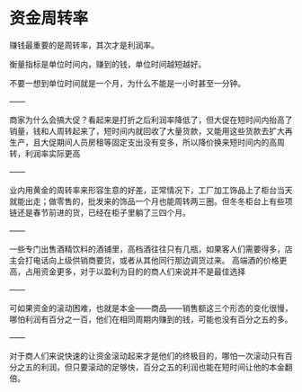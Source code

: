 # 资金周转率

赚钱最重要的是周转率，其次才是利润率。

衡量指标是单位时间内，赚到的钱，单位时间越短越好。

不要一想到单位时间就是一个月，为什么不能是一小时甚至一分钟。

——

商家为什么会搞大促？看起来是打折之后利润率降低了，但大促在短时间内抬高了销量，钱和人周转起来了，短时间内就回收了大量货款，又能用这些货款去扩大再生产，且大促期间人员房租等固定支出没有变多，所以降价换来短时间内的高周转，利润率实际更高

——

业内用黄金的周转率来形容生意的好差，正常情况下，工厂加工饰品上了柜台当天就能出走；做零售的，批发来的饰品一个月也能周转两三圈。但冬冬柜台上有些项链还是春节前进的货，已经在柜子里躺了三四个月。

——

一些专门出售酒精饮料的酒铺里，高档酒往往只有几瓶，如果客人们需要得多，店主会打电话向上级供销商要货，或者从其他同行那边调货过来。
高端酒的价格更高，占用资金更多，对于以盈利为目的的商人们来说并不是最佳选择

——

可如果资金的滚动困难，也就是本金——商品——销售额这三个形态的变化很慢，哪怕利润有百分之一百，他们在相同周期内赚到的钱，可能也没有百分之五的多。

——

对于商人们来说快速的让资金滚动起来才是他们的终极目的，哪怕一次滚动只有百分之五的利润，但只要滚动的足够快，百分之五的利润也能在短时间让他的本金翻倍。